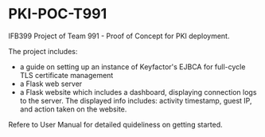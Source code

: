 # PKI-POC-T991
IFB399 Project of Team 991 - Proof of Concept for PKI deployment.

The project includes:
- a guide on setting up an instance of Keyfactor's EJBCA for full-cycle TLS certificate management
- a Flask web server
- a Flask website which includes a dashboard, displaying connection logs to the server.
The displayed info includes: activity timestamp, guest IP, and action taken on the website.

Refere to User Manual for detailed quideliness on getting started.
